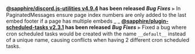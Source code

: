 **[@sapphire/discord.js-utilities v4.9.4](https://github.com/sapphiredev/utilities/compare/@sapphire/discord.js-utilities@4.9.3...@sapphire/discord.js-utilities@4.9.4) has been released**
_**Bug Fixes**_
⫸ In PaginatedMessages ensure page index numbers are only added to the last embed footer if a page has multiple embeds
_ _
**[@sapphire/plugin-scheduled-tasks v2.3.1](https://github.com/sapphiredev/plugins/compare/@sapphire/plugin-scheduled-tasks@2.3.0...@sapphire/plugin-scheduled-tasks@2.3.1) has been released**
_**Bug Fixes**_
⫸ Fixed a bug where cron scheduled tasks would be created with the name `__default__` instead of a unique name, causing conflicts when having 2 different cron scheduled tasks.